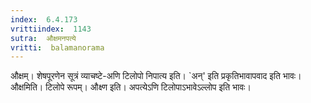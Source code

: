 ```yaml
---
index:  6.4.173
vrittiindex:  1143
sutra:  औक्षमनपत्ये
vritti:  balamanorama 
---
```


औक्षम्। शेषपूरणेन सूत्रं व्याचष्टे-अणि टिलोपो निपात्य इति। `अन्' इति प्रकृतिभावापवाद इति भावः। औक्षमिति। टिलोपे रूपम्। औक्ष्ण इति। अपत्येऽणि टिलोपाऽभावेऽल्लोप इति भावः। 

